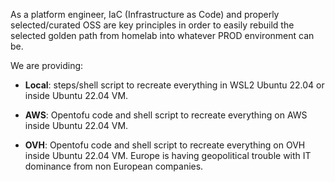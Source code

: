 As a platform engineer, IaC (Infrastructure as Code) and properly selected/curated OSS are key principles in order to easily rebuild the selected golden path from homelab into whatever PROD environment can be.

We are providing:

- **Local**: steps/shell script to recreate everything in WSL2 Ubuntu 22.04 or inside Ubuntu 22.04 VM.

-  **AWS**: Opentofu code and shell script to recreate everything on AWS inside Ubuntu 22.04 VM.

- **OVH**: Opentofu code and shell script to recreate everything on OVH inside Ubuntu 22.04 VM. Europe is having geopolitical trouble with IT dominance from non European companies.
